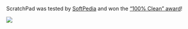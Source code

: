 ScratchPad was tested by [SoftPedia](http://mac.softpedia.com/get/Utilities/ScratchPad.shtml) and won the [“100% Clean” award](http://mac.softpedia.com/progClean/ScratchPad-Clean-29920.html)!

[![](softpedia_clean_award_f.gif)](http://mac.softpedia.com/progClean/ScratchPad-Clean-29920.html)